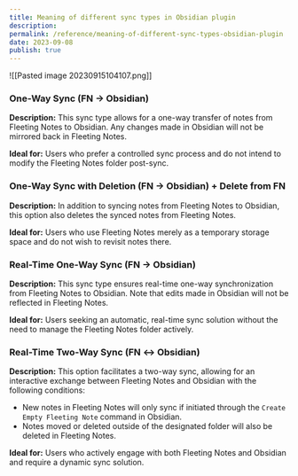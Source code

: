 ```yaml
---
title: Meaning of different sync types in Obsidian plugin
description: 
permalink: /reference/meaning-of-different-sync-types-obsidian-plugin
date: 2023-09-08
publish: true
---
```


![[Pasted image 20230915104107.png]]
### One-Way Sync (FN → Obsidian)
**Description:** This sync type allows for a one-way transfer of notes from Fleeting Notes to Obsidian. Any changes made in Obsidian will not be mirrored back in Fleeting Notes.

**Ideal for:** Users who prefer a controlled sync process and do not intend to modify the Fleeting Notes folder post-sync.

### One-Way Sync with Deletion (FN → Obsidian) + Delete from FN
**Description:** In addition to syncing notes from Fleeting Notes to Obsidian, this option also deletes the synced notes from Fleeting Notes.

**Ideal for:** Users who use Fleeting Notes merely as a temporary storage space and do not wish to revisit notes there.

### Real-Time One-Way Sync (FN → Obsidian)
**Description:** This sync type ensures real-time one-way synchronization from Fleeting Notes to Obsidian. Note that edits made in Obsidian will not be reflected in Fleeting Notes.

**Ideal for:** Users seeking an automatic, real-time sync solution without the need to manage the Fleeting Notes folder actively.

### Real-Time Two-Way Sync (FN ↔ Obsidian)
**Description:** This option facilitates a two-way sync, allowing for an interactive exchange between Fleeting Notes and Obsidian with the following conditions:
- New notes in Fleeting Notes will only sync if initiated through the `Create Empty Fleeting Note` command in Obsidian.
- Notes moved or deleted outside of the designated folder will also be deleted in Fleeting Notes.

**Ideal for:** Users who actively engage with both Fleeting Notes and Obsidian and require a dynamic sync solution.



